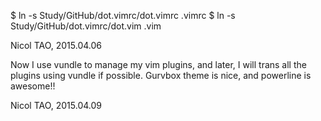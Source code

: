 $  ln -s Study/GitHub/dot.vimrc/dot.vimrc .vimrc
$  ln -s Study/GitHub/dot.vimrc/dot.vim .vim    

Nicol TAO, 2015.04.06

Now I use vundle to manage my vim plugins, and later, I will
trans all the plugins using vundle if possible.
Gurvbox theme is nice, and powerline is awesome!!

Nicol TAO, 2015.04.09
